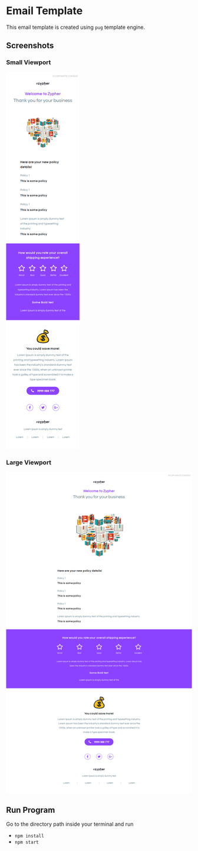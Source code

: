 # Email Template

This email template is created using `pug` template engine.

## Screenshots

### Small Viewport

![](https://github.com/amitad16/EmailTemplate/blob/master/public/img/screenshot_mobile.png)

### Large Viewport

![](https://github.com/amitad16/EmailTemplate/blob/master/public/img/screenshot_large.png)

## Run Program

Go to the directory path inside your terminal and run

- `npm install`
- `npm start`

